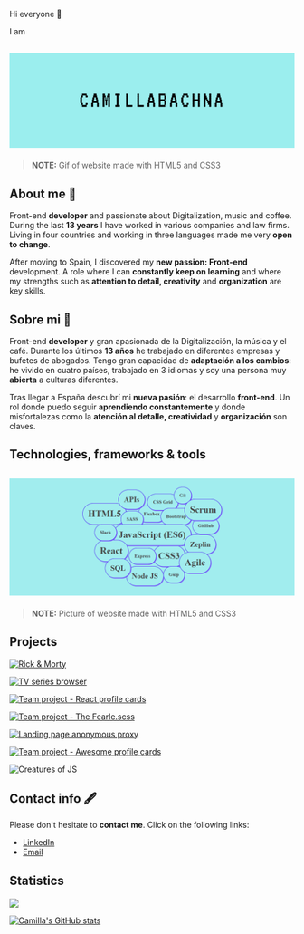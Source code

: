 Hi everyone :open_hands:

I am

<h2 align="center">
  <img src="images/camilla.gif" alt="Camilla name" width="600px" />
  <br>
</h2>

> **NOTE:** Gif of website made with HTML5 and CSS3

## About me :speech_balloon:

Front-end **developer** and passionate about Digitalization, music and coffee.
During the last **13 years** I have worked in various companies and law firms. Living in four countries and
working in three languages made me very **open to change**.

After moving to Spain, I discovered my **new passion: Front-end** development. A role where I can **constantly
keep on learning** and where my strengths such as **attention to detail, creativity** and **organization** are key
skills.

## Sobre mi :speech_balloon:

Front-end **developer** y gran apasionada de la Digitalización, la música y el café.
Durante los últimos **13 años** he trabajado en diferentes empresas y bufetes de abogados. Tengo gran
capacidad de **adaptación a los cambios**: he vivido en cuatro países, trabajado en 3 idiomas y soy una persona
muy **abierta** a culturas diferentes.

Tras llegar a España descubrí mi **nueva pasión**: el desarrollo **front-end**. Un rol donde puedo seguir
**aprendiendo constantemente** y donde misfortalezas como la **atención al detalle, creatividad** y **organización**
son claves.

## Technologies, frameworks & tools

<h2 align="center">
  <img src="images/technologies_frameworks_and_tools.png" alt="Camilla name" width="800px"/>
  <br>
</h2>

> **NOTE:** Picture of website made with HTML5 and CSS3

## Projects

[![Rick & Morty](https://github-readme-stats.vercel.app/api/pin/?username=camilla-bachna&repo=rick-and-morty&theme=nightowl)](https://github.com/camilla-bachna/rick-and-morty)

[![TV series browser](https://github-readme-stats.vercel.app/api/pin/?username=camilla-bachna&repo=tv-series-browser&theme=nightowl)](https://github.com/camilla-bachna/tv-series-browser)

[![Team project - React profile cards](https://github-readme-stats.vercel.app/api/pin/?username=camilla-bachna&repo=team-project-react-profile-cards&theme=nightowl)](https://github.com/camilla-bachna/team-project-react-profile-cards)

[![Team project - The Fearle.scss](https://github-readme-stats.vercel.app/api/pin/?username=camilla-bachna&repo=team-project-the-fearle.scss&theme=nightowl)](https://github.com/camilla-bachna/team-project-the-fearle.scss)

[![Landing page anonymous proxy](https://github-readme-stats.vercel.app/api/pin/?username=camilla-bachna&repo=landing-page-anonymous-proxy&theme=nightowl)](https://github.com/camilla-bachna/landing-page-anonymous-proxy)

[![Team project - Awesome profile cards](https://github-readme-stats.vercel.app/api/pin/?username=camilla-bachna&repo=team-project-awesome-profile-cards&theme=nightowl)](https://github.com/camilla-bachna/team-project-awesome-profile-cards)

![Creatures of JS](./src/images/awesome_profile_cards.png)

## Contact info 🖋

Please don't hesitate to **contact me**. Click on the following links:

- [LinkedIn](https://www.linkedin.com/in/camilla-bachna)
- [Email](mailto:camilla.bachna@gmail.com?subject=[GitHub])

## Statistics

<img align="center" src="https://github-readme-stats.vercel.app/api/top-langs/?username=camilla-bachna&theme=nightowl" />

[![Camilla's GitHub stats](https://github-readme-stats.vercel.app/api?username=camilla-bachna&theme=nightowl&show_icons=true)](https://github.com/camilla-bachna/github-readme-stats)
